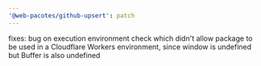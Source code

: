 ```yaml
---
'@web-pacotes/github-upsert': patch
---
```


fixes: bug on execution environment check which didn't allow package to be used in a Cloudflare Workers environment, since window is undefined but Buffer is also undefined
